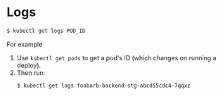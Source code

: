 # Logs

```sh
$ kubectl get logs POD_ID
```

For example

1. Use `kubectl get pods` to get a pod's ID (which changes on running a deploy).
1. Then run:
    ```sh
    $ kubectl get logs foobarb-backend-stg-abcd55cdc4-7qqxz
    ```
